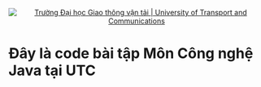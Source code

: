 <p align="center">
  <a href="https://www.utc.edu.vn/" title="Trường Đại học Giao thông vận tải" style="border: none;">
    <img src="https://i.imgur.com/BKVYHb7.png" alt="Trường Đại học Giao thông vận tải | University of Transport and Communications">
  </a>
</p>

# Đây là code bài tập Môn Công nghệ Java tại UTC
